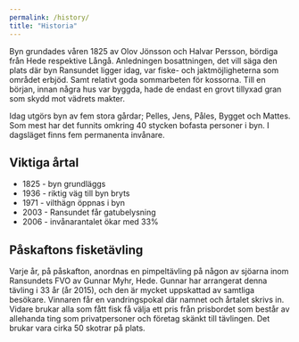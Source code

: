 ```yaml
---
permalink: /history/
title: "Historia"
---
```


Byn grundades våren 1825 av Olov Jönsson och Halvar Persson, bördiga från Hede respektive Långå. Anledningen bosattningen, det vill säga den plats där byn Ransundet ligger idag, var fiske- och jaktmöjligheterna som området erbjöd. Samt relativt goda sommarbeten för kossorna. Till en början, innan några hus var byggda, hade de endast en grovt tillyxad gran som skydd mot vädrets makter.

Idag utgörs byn av fem stora gårdar; Pelles, Jens, Påles, Bygget och Mattes. Som mest har det funnits omkring 40 stycken bofasta personer i byn. I dagsläget finns fem permanenta invånare.

## Viktiga årtal

* 1825 - byn grundläggs
* 1936 - riktig väg till byn bryts
* 1971 - vilthägn öppnas i byn
* 2003 - Ransundet får gatubelysning
* 2006 - invånarantalet ökar med 33%

## Påskaftons fisketävling

Varje år, på påskafton, anordnas en pimpeltävling på någon av sjöarna inom Ransundets FVO av Gunnar Myhr, Hede. Gunnar har arrangerat denna tävling i 33 år (år 2015), och den är mycket uppskattad av samtliga besökare. Vinnaren får en vandringspokal där namnet och årtalet skrivs in. Vidare brukar alla som fått fisk få välja ett pris från prisbordet som består av allehanda ting som privatpersoner och företag skänkt till tävlingen. Det brukar vara cirka 50 skotrar på plats.
